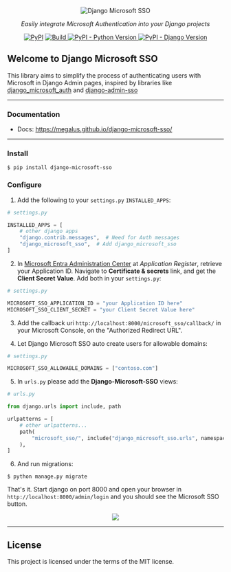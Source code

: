 <p align="center">
  <img src="docs/images/django-microsoft-sso.png" alt="Django Microsoft SSO"/>
</p>
<p align="center">
<em>Easily integrate Microsoft Authentication into your Django projects</em>
</p>

<p align="center">
<a href="https://pypi.org/project/django-microsoft-sso/" target="_blank">
<img alt="PyPI" src="https://img.shields.io/pypi/v/django-microsoft-sso"/></a>
<a href="https://github.com/megalus/django-microsoft-sso/actions" target="_blank">
<img alt="Build" src="https://github.com/megalus/django-microsoft-sso/workflows/tests/badge.svg"/>
</a>
<a href="https://www.python.org" target="_blank">
<img alt="PyPI - Python Version" src="https://img.shields.io/pypi/pyversions/django-microsoft-sso"/>
</a>
<a href="https://www.djangoproject.com/" target="_blank">
<img alt="PyPI - Django Version" src="https://img.shields.io/pypi/djversions/django-microsoft-sso"/>
</a>
</p>

## Welcome to Django Microsoft SSO

This library aims to simplify the process of authenticating users with Microsoft in Django Admin pages,
inspired by libraries like [django_microsoft_auth](https://github.com/AngellusMortis/django_microsoft_auth)
and [django-admin-sso](https://github.com/matthiask/django-admin-sso/)

---

### Documentation

* Docs: https://megalus.github.io/django-microsoft-sso/

---

### Install

```shell
$ pip install django-microsoft-sso
```

### Configure

1. Add the following to your `settings.py` `INSTALLED_APPS`:

```python
# settings.py

INSTALLED_APPS = [
    # other django apps
    "django.contrib.messages",  # Need for Auth messages
    "django_microsoft_sso",  # Add django_microsoft_sso
]
```

2. In [Microsoft Entra Administration Center](https://entra.microsoft.com/#view/Microsoft_AAD_RegisteredApps/ApplicationsListBlade/quickStartType~/null/sourceType/Microsoft_AAD_IAM) at _Application Register_, retrieve your
   Application ID. Navigate to **Certificate & secrets** link, and get the **Client Secret Value**. Add both in your `settings.py`:

```python
# settings.py

MICROSOFT_SSO_APPLICATION_ID = "your Application ID here"
MICROSOFT_SSO_CLIENT_SECRET = "your Client Secret Value here"
```

3. Add the callback uri `http://localhost:8000/microsoft_sso/callback/` in your Microsoft Console, on the "Authorized Redirect
   URL".

4. Let Django Microsoft SSO auto create users for allowable domains:

```python
# settings.py

MICROSOFT_SSO_ALLOWABLE_DOMAINS = ["contoso.com"]
```

5. In `urls.py` please add the **Django-Microsoft-SSO** views:

```python
# urls.py

from django.urls import include, path

urlpatterns = [
    # other urlpatterns...
    path(
        "microsoft_sso/", include("django_microsoft_sso.urls", namespace="django_microsoft_sso")
    ),
]
```

6. And run migrations:

```shell
$ python manage.py migrate
```

That's it. Start django on port 8000 and open your browser in `http://localhost:8000/admin/login` and you should see the
Microsoft SSO button.

<p align="center">
   <img src="docs/images/django_login_with_microsoft_light.png"/>
</p>

---

## License

This project is licensed under the terms of the MIT license.
